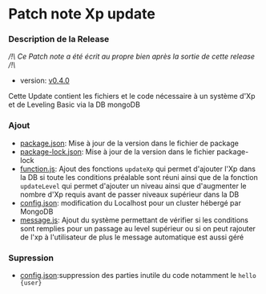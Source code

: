 # Patch note Xp update

### Description de la Release

*/!\ Ce Patch note a été écrit au propre bien après la sortie de cette release /!\\*

- version: [v0.4.0](https://github.com/Merytek/Asteria_bot/releases/tag/v0.4.0)

Cette Update contient les fichiers et le code nécessaire à un système d'Xp et de Leveling Basic via la DB mongoDB

### Ajout

- [package.json](https://github.com/Merytek/Asteria_bot/main/tree/package.json): Mise à jour de la version dans le fichier de package
- [package-lock.json](https://github.com/Merytek/Asteria_bot/main/tree/package.json): Mise à jour de la version dans le fichier package-lock
- [function.js](https://github.com/Merytek/Asteria_bot/main/tree/function.js): Ajout des fonctions `updateXp` qui permet d'ajouter l'Xp dans la DB si toute les conditions préalable sont réuni ainsi que de la fonction `updateLevel` qui permet d'ajouter un niveau ainsi que d'augmenter le nombre d'Xp requis avant de passer niveaux supérieur dans la DB
- [config.json](https://github.com/Merytek/Asteria_bot/main/tree/config.json): modification du Localhost pour un cluster hébergé par MongoDB
- [message.js](https://github.com/Merytek/Asteria_bot/main/tree/event/client/message.js): Ajout du système permettant de vérifier si les conditions sont remplies pour un passage au level supérieur ou si on peut rajouter de l'xp à l'utilisateur de plus le message automatique est aussi géré


### Supression

- [config.json](https://github.com/Merytek/Asteria_bot/main/tree/config.json):suppression des parties inutile du code notamment le `hello {user}`